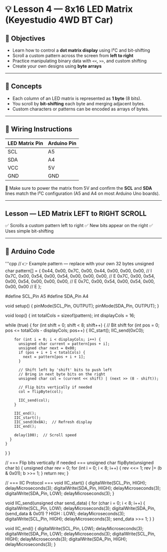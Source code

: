 # 💡 Lesson 4 — 8x16 LED Matrix (Keyestudio 4WD BT Car)

## 🎯 Objectives
- Learn how to control a **dot matrix display** using I²C and bit-shifting
- Scroll a custom pattern across the screen from **left to right**
- Practice manipulating binary data with `<<`, `>>`, and custom shifting
- Create your own designs using **byte arrays**

---

## 🧠 Concepts

- Each column of an LED matrix is represented as **1 byte** (8 bits).
- You scroll by **bit-shifting** each byte and merging adjacent bytes.
- Custom characters or patterns can be encoded as arrays of bytes.

---

## 🔌 Wiring Instructions

| LED Matrix Pin | Arduino Pin |
|----------------|-------------|
| SCL            | A5          |
| SDA            | A4          |
| VCC            | 5V          |
| GND            | GND         |

📌 Make sure to power the matrix from 5V and confirm the **SCL** and **SDA** lines match the I²C configuration (A5 and A4 on most Arduino Uno boards).

---


## Lesson — LED Matrix LEFT to RIGHT SCROLL

✅ Scrolls a custom pattern left to right
✅ New bits appear on the right
✅ Uses simple bit-shifting

---
## 💾 Arduino Code
'''cpp
// 👉 Example pattern — replace with your own 32 bytes
unsigned char pattern[] = {
  0x44, 0x00, 0x7C, 0x00, 0x44, 0x00, 0x00, 0x00,  // I
  0x7C, 0x00, 0x54, 0x00, 0x54, 0x00, 0x00, 0x00,  // E
  0x7C, 0x00, 0x54, 0x00, 0x54, 0x00, 0x00, 0x00,  // E
  0x7C, 0x00, 0x54, 0x00, 0x54, 0x00, 0x00, 0x00   // E
};

#define SCL_Pin A5
#define SDA_Pin A4

void setup() {
  pinMode(SCL_Pin, OUTPUT);
  pinMode(SDA_Pin, OUTPUT);
}

void loop() {
  int totalCols = sizeof(pattern);
  int displayCols = 16;

  while (true) {
    for (int shift = 0; shift < 8; shift++) {  // Bit shift
      for (int pos = 0; pos <= totalCols - displayCols; pos++) {
        IIC_start();
        IIC_send(0xC0);

        for (int i = 0; i < displayCols; i++) {
          unsigned char current = pattern[pos + i];
          unsigned char next = 0x00;
          if (pos + i + 1 < totalCols) {
            next = pattern[pos + i + 1];
          }

          // Shift left by 'shift' bits to push left
          // Bring in next byte bits on the right
          unsigned char col = (current << shift) | (next >> (8 - shift));

          // Flip bits vertically if needed
          col = flipByte(col);

          IIC_send(col);
        }

        IIC_end();
        IIC_start();
        IIC_send(0x8A);  // Refresh display
        IIC_end();

        delay(100);  // Scroll speed
      }
    }
  }
}

// === Flip bits vertically if needed ===
unsigned char flipByte(unsigned char b) {
  unsigned char rev = 0;
  for (int i = 0; i < 8; i++) {
    rev <<= 1;
    rev |= (b & 0x01);
    b >>= 1;
  }
  return rev;
}

// === IIC Protocol ===
void IIC_start() {
  digitalWrite(SCL_Pin, HIGH);
  delayMicroseconds(3);
  digitalWrite(SDA_Pin, HIGH);
  delayMicroseconds(3);
  digitalWrite(SDA_Pin, LOW);
  delayMicroseconds(3);
}

void IIC_send(unsigned char send_data) {
  for (char i = 0; i < 8; i++) {
    digitalWrite(SCL_Pin, LOW);
    delayMicroseconds(3);
    digitalWrite(SDA_Pin, (send_data & 0x01) ? HIGH : LOW);
    delayMicroseconds(3);
    digitalWrite(SCL_Pin, HIGH);
    delayMicroseconds(3);
    send_data >>= 1;
  }
}

void IIC_end() {
  digitalWrite(SCL_Pin, LOW);
  delayMicroseconds(3);
  digitalWrite(SDA_Pin, LOW);
  delayMicroseconds(3);
  digitalWrite(SCL_Pin, HIGH);
  delayMicroseconds(3);
  digitalWrite(SDA_Pin, HIGH);
  delayMicroseconds(3);
}
